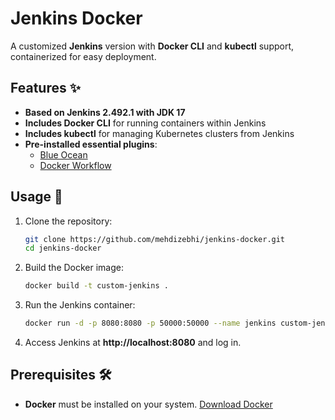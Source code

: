 # Jenkins Docker

A customized **Jenkins** version with **Docker CLI** and **kubectl** support, containerized for easy deployment.

## Features ✨
- **Based on Jenkins 2.492.1 with JDK 17**
- **Includes Docker CLI** for running containers within Jenkins
- **Includes kubectl** for managing Kubernetes clusters from Jenkins
- **Pre-installed essential plugins**:
  - [Blue Ocean](https://plugins.jenkins.io/blueocean/)
  - [Docker Workflow](https://plugins.jenkins.io/docker-workflow/)

## Usage 🚀
1. Clone the repository:
   ```sh
   git clone https://github.com/mehdizebhi/jenkins-docker.git
   cd jenkins-docker
   ```
2. Build the Docker image:
   ```sh
   docker build -t custom-jenkins .
   ```
3. Run the Jenkins container:
   ```sh
   docker run -d -p 8080:8080 -p 50000:50000 --name jenkins custom-jenkins
   ```
4. Access Jenkins at **http://localhost:8080** and log in.

## Prerequisites 🛠️
- **Docker** must be installed on your system. [Download Docker](https://docs.docker.com/get-docker/)